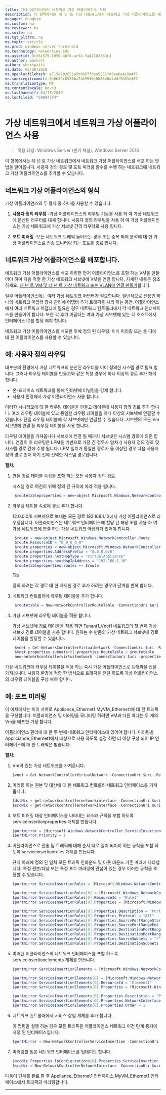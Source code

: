 ```yaml
---
title: 가상 네트워크에서 네트워크 가상 어플라이언스 사용
description: 이 항목에서는 테 넌 트 가상 네트워크에서 네트워크 가상 어플라이언스를 배포 하는 방법을 알아봅니다. 사용자 정의 경로 및 포트 미러링 함수를 수행 하는 네트워크에 네트워크 가상 어플라이언스를 추가할 수 있습니다.
manager: dougkim
ms.custom: na
ms.reviewer: na
ms.suite: na
ms.tgt_pltfrm: na
ms.topic: article
ms.prod: windows-server-threshold
ms.technology: networking-sdn
ms.assetid: 3c361575-1050-46f4-ac94-fa42102f83c1
ms.author: pashort
author: shortpatti
ms.date: 08/30/2018
ms.openlocfilehash: e715a782651a5b9867f3b45251fd6ea6e4a9e4f7
ms.sourcegitcommit: 0d0b32c8986ba7db9536e0b8648d4ddf9b03e452
ms.translationtype: MT
ms.contentlocale: ko-KR
ms.lasthandoff: 04/17/2019
ms.locfileid: "59847374"
---
```

# <a name="use-network-virtual-appliances-on-a-virtual-network"></a>가상 네트워크에서 네트워크 가상 어플라이언스 사용

>적용 대상: Windows Server (반기 채널), Windows Server 2016

이 항목에서는 테 넌 트 가상 네트워크에서 네트워크 가상 어플라이언스를 배포 하는 방법을 알아봅니다. 사용자 정의 경로 및 포트 미러링 함수를 수행 하는 네트워크에 네트워크 가상 어플라이언스를 추가할 수 있습니다.

## <a name="types-of-network-virtual-appliances"></a>네트워크 가상 어플라이언스의 형식

가상 어플라이언스의 두 형식 중 하나를 사용할 수 있습니다.

1. **사용자 정의 라우팅** -가상 어플라이언스의 라우팅 기능을 사용 하 여 가상 네트워크에 분산된 라우터를 대체 합니다.  사용자 정의 라우팅을 사용 하 여 가상 어플라이언스는 가상 네트워크에 가상 서브넷 간의 라우터로 사용 됩니다.

2. **포트 미러링** -모든 네트워크 트래픽 들어오는 경우 또는 중복 되어 분석에 대 한 가상 어플라이언스로 전송 모니터링 되는 포트를 종료 합니다. 


## <a name="deploying-a-network-virtual-appliance"></a>네트워크 가상 어플라이언스를 배포합니다.

네트워크 가상 어플라이언스를 배포 하려면 먼저 어플라이언스를 포함 하는 VM을 만들어야 하며 다음 적절 한 가상 네트워크 서브넷에 VM을 연결 합니다. 자세한 내용은 참조 하세요. [테 넌 트 VM 및 테 넌 트 가상 네트워크 또는 VLAN에 연결 만들기](Create-a-Tenant-VM.md)합니다.

일부 어플라이언스에는 여러 가상 네트워크 어댑터가 필요합니다. 일반적으로 전용인 하나의 네트워크 어댑터 장치 관리에 어댑터 추가 트래픽을 처리 하는 동안.  어플라이언스에서 여러 네트워크 어댑터에 필요한 경우 네트워크 컨트롤러에서 각 네트워크 인터페이스를 만들어야 합니다. 또한 각 추가 어댑터는 여러 가상 서브넷에 있는 각 호스트에서 인터페이스 ID를 할당 해야 합니다.

네트워크 가상 어플라이언스를 배포한 후에 정의 된 라우팅, 이식 미러링 또는 둘 다에 대 한 어플라이언스를 사용할 수 있습니다. 


## <a name="example-user-defined-routing"></a>예: 사용자 정의 라우팅

대부분의 환경에서 가상 네트워크의 분산된 라우터를 이미 정의한 시스템 경로 필요 합니다. 그러나 라우팅 테이블을 만들고와 같은 특정 경우에 하나 이상의 경로 추가 해야 합니다.

- 온-프레미스 네트워크를 통해 인터넷에 터널링을 강제 합니다.
- 사용자 환경에서 가상 어플라이언스 사용 합니다.

이러한 시나리오에 대 한 라우팅 테이블을 만들고 테이블에 사용자 정의 경로 추가 합니다. 여러 라우팅 테이블에 있고 동일한 라우팅 테이블을 하나 이상의 서브넷에 연결할 수 있습니다. 단일 라우팅 테이블에 각 서브넷에만 연결할 수 있습니다. 서브넷의 모든 Vm 서브넷에 연결 된 라우팅 테이블을 사용 합니다.

라우팅 테이블을 가져옵니다 서브넷에 연결 될 때까지 서브넷은 시스템 경로에 의존 합니다. 연결이 후 라우팅은 LPM을 기반으로 가장 긴 접두사 일치 () 사용자 정의 경로 및 시스템 경로 간에 수행 됩니다. LPM 일치가 동일한 경로가 둘 이상인 경우 다음 사용자 정의 경로 먼저 하기 전에 선택한 시스템 경로입니다.
 
**절차:**

1. 만들 경로 테이블 속성을 포함 하는 모든 사용자 정의 경로.<p>시스템 경로 여전히 위에 정의 된 규칙에 따라 적용 됩니다.

   ```PowerShell
    $routetableproperties = new-object Microsoft.Windows.NetworkController.RouteTableProperties
   ```

2. 라우팅 테이블 속성에 경로 추가 합니다.<p>12.0.0.0/8 서브넷으로 보내는 모든 경로 192.168.1.10에서 가상 어플라이언스로 라우팅됩니다. 어플라이언스는 네트워크 인터페이스에 할당 된 해당 IP를 사용 하 여 가상 네트워크에 연결 하는 가상 네트워크 어댑터가 있어야 합니다.

   ```PowerShell
    $route = new-object Microsoft.Windows.NetworkController.Route
    $route.ResourceID = "0_0_0_0_0"
    $route.properties = new-object Microsoft.Windows.NetworkController.RouteProperties
    $route.properties.AddressPrefix = "0.0.0.0/0"
    $route.properties.nextHopType = "VirtualAppliance"
    $route.properties.nextHopIpAddress = "192.168.1.10"
    $routetableproperties.routes += $route
   ```
   >[!TIP]
   >정의 하려는 각 경로 대 한 자세한 경로 추가 하려는 경우이 단계를 반복 합니다.

3. 네트워크 컨트롤러에 라우팅 테이블을 추가 합니다.

   ```PowerShell
    $routetable = New-NetworkControllerRouteTable -ConnectionUri $uri -ResourceId "Route1" -Properties $routetableproperties
   ```

4. 가상 서브넷에 라우팅 테이블을 적용 합니다.<p>가상 서브넷에 경로 테이블을 적용 하면 Tenant1_Vnet1 네트워크의 첫 번째 가상 서브넷 경로 테이블을 사용 합니다. 원하는 수 만큼의 가상 네트워크 서브넷에 경로 테이블을 할당할 수 있습니다.

   ```PowerShell
    $vnet = Get-NetworkControllerVirtualNetwork -ConnectionUri $uri -ResourceId "Tenant1_VNet1"
    $vnet.properties.subnets[0].properties.RouteTable = $routetable
    new-networkcontrollervirtualnetwork -connectionuri $uri -properties $vnet.properties -resourceId $vnet.resourceid
   ```

가상 네트워크에 라우팅 테이블을 적용 하는 즉시 가상 어플라이언스로 트래픽을 전달 가져옵니다. 사용자 환경에 적합 한 방식으로 트래픽을 전달 하도록 가상 어플라이언스의 라우팅 테이블을 구성 해야 합니다.

## <a name="example-port-mirroring"></a>예: 포트 미러링

이 예제에서는 미러 서버로 Appliance_Ethernet1 MyVM_Ethernet1에 대 한 트래픽을 구성합니다.  어플라이언스 및 미러링을 모니터링 하려면 VM과 다른 하나는 두 개의 Vm을 배포한 가정 합니다. 

어플라이언스 관리에 대 한 두 번째 네트워크 인터페이스에 있어야 합니다. 미러링을 Appliciance_Ethernet1에서 대상으로 사용 하도록 설정 하면 더 이상 구성 되어 IP 인터페이스에 대 한 트래픽은 받습니다.


**절차:**

1. Vm이 있는 가상 네트워크를 가져옵니다.

   ```PowerShell
   $vnet = Get-NetworkControllerVirtualNetwork -ConnectionUri $uri -ResourceId "Tenant1_VNet1"
   ```

2. 미러링 하는 원본 및 대상에 대 한 네트워크 컨트롤러 네트워크 인터페이스를 가져옵니다.

   ```PowerShell
   $dstNic = get-networkcontrollernetworkinterface -ConnectionUri $uri -ResourceId "Appliance_Ethernet1"
   $srcNic = get-networkcontrollernetworkinterface -ConnectionUri $uri -ResourceId "MyVM_Ethernet1"
   ```

3. 포트 미러링 대상 인터페이스를 나타내는 요소와 규칙을 포함 하도록 serviceinsertionproperties 개체를 만듭니다.

   ```PowerShell
   $portmirror = [Microsoft.Windows.NetworkController.ServiceInsertionProperties]::new()
   $portMirror.Priority = 1
   ```

4. 어플라이언스로 전송 될 트래픽에 대해 순서 대로 일치 되어야 하는 규칙을 포함 하도록 serviceinsertionrules 개체를 만듭니다.<p>규칙 아래에 정의 된 일치 모든 트래픽 인바운드 및 아웃 바운드 기존 미러에 나타냅니다.  특정 원본/대상 또는 특정 포트 미러링에 관심이 있는 경우 이러한 규칙을 조정할 수 있습니다.

   ```PowerShell
   $portmirror.ServiceInsertionRules = [Microsoft.Windows.NetworkController.ServiceInsertionRule[]]::new(1)

   $portmirror.ServiceInsertionRules[0] = [Microsoft.Windows.NetworkController.ServiceInsertionRule]::new()
   $portmirror.ServiceInsertionRules[0].ResourceId = "Rule1"
   $portmirror.ServiceInsertionRules[0].Properties = [Microsoft.Windows.NetworkController.ServiceInsertionRuleProperties]::new()

   $portmirror.ServiceInsertionRules[0].Properties.Description = "Port Mirror Rule"
   $portmirror.ServiceInsertionRules[0].Properties.Protocol = "All"
   $portmirror.ServiceInsertionRules[0].Properties.SourcePortRangeStart = "0"
   $portmirror.ServiceInsertionRules[0].Properties.SourcePortRangeEnd = "65535"
   $portmirror.ServiceInsertionRules[0].Properties.DestinationPortRangeStart = "0"
   $portmirror.ServiceInsertionRules[0].Properties.DestinationPortRangeEnd = "65535"
   $portmirror.ServiceInsertionRules[0].Properties.SourceSubnets = "*"
   $portmirror.ServiceInsertionRules[0].Properties.DestinationSubnets = "*"
   ```

5. 미러된 어플라이언스의 네트워크 인터페이스를 포함 하도록 serviceinsertionelements 개체를 만듭니다.

   ```PowerShell
   $portmirror.ServiceInsertionElements = [Microsoft.Windows.NetworkController.ServiceInsertionElement[]]::new(1)

   $portmirror.ServiceInsertionElements[0] = [Microsoft.Windows.NetworkController.ServiceInsertionElement]::new()
   $portmirror.ServiceInsertionElements[0].ResourceId = "Element1"
   $portmirror.ServiceInsertionElements[0].Properties = [Microsoft.Windows.NetworkController.ServiceInsertionElementProperties]::new()

   $portmirror.ServiceInsertionElements[0].Properties.Description = "Port Mirror Element"
   $portmirror.ServiceInsertionElements[0].Properties.NetworkInterface = $dstNic
   $portmirror.ServiceInsertionElements[0].Properties.Order = 1
   ```

6. 네트워크 컨트롤러에서 서비스 삽입 개체를 추가 합니다.<p>이 명령을 실행 하는 경우 모든 트래픽은 어플라이언스 네트워크 이전 단계 중지에 지정 된 인터페이스입니다.

   ```PowerShell
   $portMirror = New-NetworkControllerServiceInsertion -ConnectionUri $uri -Properties $portmirror -ResourceId "MirrorAll"
   ```

7. 미러링할 원본 네트워크 인터페이스를 업데이트 합니다.

   ```PowerShell
   $srcNic.Properties.IpConfigurations[0].Properties.ServiceInsertion = $portMirror
   $srcNic = New-NetworkControllerNetworkInterface -ConnectionUri $uri  -Properties $srcNic.Properties -ResourceId $srcNic.ResourceId
   ```

다음이 단계를 완료 한 후 Appliance_Ethernet1 인터페이스 MyVM_Ethernet1 인터페이스에서 트래픽의 미러링합니다.
 
---
